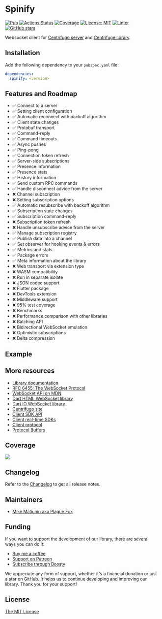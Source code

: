 # Spinify

[![Pub](https://img.shields.io/pub/v/spinify.svg)](https://pub.dev/packages/spinify)
[![Actions Status](https://github.com/PlugFox/spinify/actions/workflows/checkout.yml/badge.svg)](https://github.com/PlugFox/spinify/actions)
[![Coverage](https://codecov.io/gh/PlugFox/spinify/branch/master/graph/badge.svg)](https://codecov.io/gh/PlugFox/spinify)
[![License: MIT](https://img.shields.io/badge/license-MIT-purple.svg)](https://opensource.org/licenses/MIT)
[![Linter](https://img.shields.io/badge/style-linter-40c4ff.svg)](https://pub.dev/packages/linter)
[![GitHub stars](https://img.shields.io/github/stars/plugfox/spinify?style=social)](https://github.com/plugfox/spinify/)

Websocket client for [Centrifugo server](https://github.com/centrifugal/centrifugo) and [Centrifuge library](https://github.com/centrifugal/centrifuge).

## Installation

Add the following dependency to your `pubspec.yaml` file:

```yaml
dependencies:
  spinify: <version>
```

## Features and Roadmap

- ✅ Connect to a server
- ✅ Setting client configuration
- ✅ Automatic reconnect with backoff algorithm
- ✅ Client state changes
- ✅ Protobuf transport
- ✅ Command-reply
- ✅ Command timeouts
- ✅ Async pushes
- ✅ Ping-pong
- ✅ Connection token refresh
- ✅ Server-side subscriptions
- ✅ Presence information
- ✅ Presence stats
- ✅ History information
- ✅ Send custom RPC commands
- ✅ Handle disconnect advice from the server
- ❌ Channel subscription
- ❌ Setting subscription options
- ✅ Automatic resubscribe with backoff algorithm
- ✅ Subscription state changes
- ✅ Subscription command-reply
- ❌ Subscription token refresh
- ❌ Handle unsubscribe advice from the server
- ✅ Manage subscription registry
- ✅ Publish data into a channel
- ✅ Set observer for hooking events & errors
- ✅ Metrics and stats
- ✅ Package errors
- ✅ Meta information about the library
- ❌ Web transport via extension type
- ❌ WASM compatibility
- ❌ Run in separate isolate
- ❌ JSON codec support
- ❌ Flutter package
- ❌ DevTools extension
- ❌ Middleware support
- ❌ 95% test coverage
- ❌ Benchmarks
- ❌ Performance comparison with other libraries
- ❌ Batching API
- ❌ Bidirectional WebSocket emulation
- ❌ Optimistic subscriptions
- ❌ Delta compression

## Example

## More resources

- [Library documentation](https://pub.dev/documentation/spinify/latest/)
- [RFC 6455: The WebSocket Protocol](https://tools.ietf.org/html/rfc6455)
- [WebSocket API on MDN](https://developer.mozilla.org/en-US/docs/Web/API/WebSockets_API)
- [Dart HTML WebSocket library](https://api.dart.dev/stable/dart-html/WebSocket-class.html)
- [Dart IO WebSocket library](https://api.dart.dev/stable/dart-io/WebSocket-class.html)
- [Centrifugo site](https://centrifugal.dev/)
- [Client SDK API](https://centrifugal.dev/docs/transports/client_api)
- [Client real-time SDKs](https://centrifugal.dev/docs/transports/client_sdk)
- [Client protocol](https://centrifugal.dev/docs/transports/client_protocol)
- [Protocol Buffers](https://protobuf.dev/)

## Coverage

[![](https://codecov.io/gh/PlugFox/spinify/branch/master/graphs/sunburst.svg)](https://codecov.io/gh/PlugFox/spinify/branch/master)

## Changelog

Refer to the [Changelog](https://github.com/PlugFox/spinify/blob/master/CHANGELOG.md) to get all release notes.

## Maintainers

- [Mike Matiunin aka Plague Fox](https://plugfox.dev)

## Funding

If you want to support the development of our library, there are several ways you can do it:

- [Buy me a coffee](https://www.buymeacoffee.com/plugfox)
- [Support on Patreon](https://www.patreon.com/plugfox)
- [Subscribe through Boosty](https://boosty.to/plugfox)

We appreciate any form of support, whether it's a financial donation or just a star on GitHub. It helps us to continue developing and improving our library. Thank you for your support!

## License

[The MIT License](https://opensource.org/licenses/MIT)
